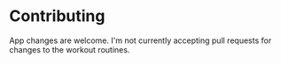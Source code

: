 # Contributing

App changes are welcome. I'm not currently accepting pull requests for changes to the workout routines.
